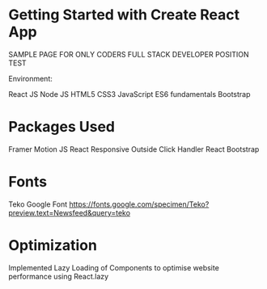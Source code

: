 # Getting Started with Create React App

SAMPLE PAGE FOR ONLY CODERS FULL STACK DEVELOPER POSITION TEST


Environment:

React JS 
Node JS 
HTML5
CSS3
JavaScript ES6 fundamentals
Bootstrap

# Packages Used

Framer Motion JS
React Responsive
Outside Click Handler
React Bootstrap



# Fonts

Teko Google Font
https://fonts.google.com/specimen/Teko?preview.text=Newsfeed&query=teko


# Optimization

Implemented Lazy Loading of Components to optimise website performance using React.lazy
